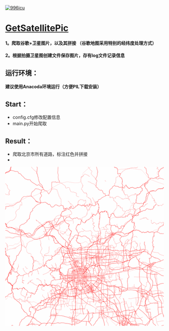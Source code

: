 <p>
<a href="https://github.com/996icu/996.ICU/blob/master/LICENSE_CN">
<img alt="996icu" src="https://img.shields.io/badge/license-NPL%20%28The%20996%20Prohibited%20License%29-blue.svg">
</a>
</p>

[GetSatellitePic](https://github.com/XiXiangkun/GetSatellitePic)
=======
#### 1。爬取谷歌+卫星图片，以及其拼接 （谷歌地图采用特别的经纬度处理方式）
#### 2。根据拍摄卫星图创建文件保存图片，存有log文件记录信息
## 运行环境：
#### 建议使用Anacoda环境运行（方便PIL下载安装）
## Start：
- config.cfg修改配置信息
- main.py开始爬取
## Result：
- 爬取北京市所有道路，标注红色并拼接
- 
![](https://github.com/XiXiangkun/GetSatellitePic/blob/master/%E7%BB%93%E6%9E%9C%E6%A0%B7%E4%BE%8B-%E5%8C%97%E4%BA%AC%E9%81%93%E8%B7%AF%E5%9B%BE%E7%BA%A2%E8%89%B2%E6%A0%87%E6%B3%A8.jpg)
